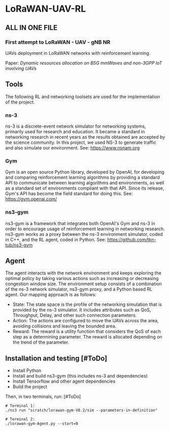 # LoRaWAN-UAV-RL
## ALL IN ONE FILE
### First attempt to LoRaWAN - UAV - gNB NR
UAVs deployment in LoRaWAN networks with reinforcement learning.

Paper: *Dynamic resources allocation on B5G mmWaves and non-3GPP IoT involving UAVs*

## Tools

The following RL and networking toolsets are used for the implementation of the project.

### ns-3

ns-3 is a discrete-event network simulator for networking systems, primarily used for research and education. It became
a standard in networking research in recent years as the results obtained are accepted by the science community. In this
project, we used NS-3 to generate traffic and also simulate our environment.
See: https://www.nsnam.org

### Gym

Gym is an open source Python library, developed by OpenAI, for developing and comparing reinforcement learning
algorithms by providing a standard API to communicate between learning algorithms and environments, as well as a
standard set of environments compliant with that API. Since its release, Gym's API has become the field standard for
doing this.
See: https://gym.openai.com/

### ns3-gym

ns3-gym is a framework that integrates both OpenAI's Gym and ns-3 in order to encourage usage of reinforcement learning
in networking research. ns3-gym works as a proxy between the ns-3 environment simulator, coded in C++, and the RL agent,
coded in Python.
See: https://github.com/tkn-tub/ns3-gym

## Agent

The agent interacts with the network environment and keeps exploring the optimal policy by taking various actions such
as increasing or decreasing congestion window size. The environment setup consists of a combination of the ns-3 network
simulator, ns3-gym proxy, and a Python based RL agent. Our mapping approach is as follows:

* State: The state space is the profile of the networking simulation that is provided by the ns-3 simulator. It includes
  attributes such as QoS, Throughput, Delay, and
  other such connection parameters.
* Action: The actions are configured to move the UAVs across the area, avoiding collisions and leaving the bounded area.
* Reward: The reward is a utility function that considers the QoS of each step as a determining parameter. The reward is
  allocated depending on the trend of the parameter.

## Installation and testing [#ToDo]

* Install Python
* Install and build ns3-gym (this includes ns-3 and dependencies)
* Install Tensorflow and other agent dependencies
* Build the project

Then, in two terminals, run: [#ToDo]

```
# Terminal 1:
./ns3 run "scratch/lorawan-gym-V0.2/sim --parameters-in-definition"

# Terminal 2:
./lorawan-gym-Agent.py --start=0
```
